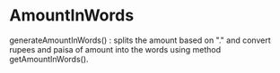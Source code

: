 AmountInWords
=============
generateAmountInWords() :
splits the amount based on "." and convert rupees and paisa of amount into the words using method getAmountInWords().
